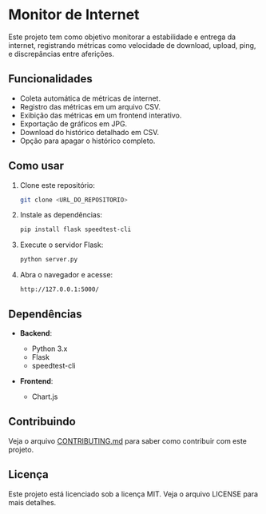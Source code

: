 # Monitor de Internet

Este projeto tem como objetivo monitorar a estabilidade e entrega da internet, registrando métricas como velocidade de download, upload, ping, e discrepâncias entre aferições.

## Funcionalidades

- Coleta automática de métricas de internet.
- Registro das métricas em um arquivo CSV.
- Exibição das métricas em um frontend interativo.
- Exportação de gráficos em JPG.
- Download do histórico detalhado em CSV.
- Opção para apagar o histórico completo.

## Como usar

1. Clone este repositório:
   ```bash
   git clone <URL_DO_REPOSITORIO>
   ```

2. Instale as dependências:
   ```bash
   pip install flask speedtest-cli
   ```

3. Execute o servidor Flask:
   ```bash
   python server.py
   ```

4. Abra o navegador e acesse:
   ```
   http://127.0.0.1:5000/
   ```

## Dependências

- **Backend**:
  - Python 3.x
  - Flask
  - speedtest-cli

- **Frontend**:
  - Chart.js

## Contribuindo

Veja o arquivo [CONTRIBUTING.md](CONTRIBUTING.md) para saber como contribuir com este projeto.

## Licença

Este projeto está licenciado sob a licença MIT. Veja o arquivo LICENSE para mais detalhes.

